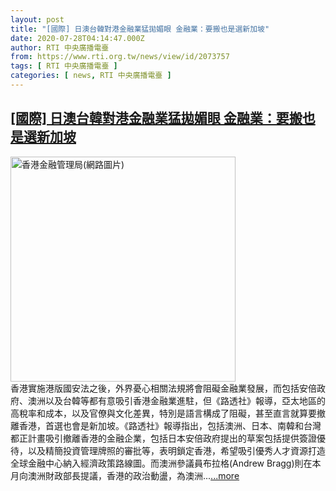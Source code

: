 ```yaml
---
layout: post
title: "[國際] 日澳台韓對港金融業猛拋媚眼 金融業：要搬也是選新加坡"
date: 2020-07-28T04:14:47.000Z
author: RTI 中央廣播電臺
from: https://www.rti.org.tw/news/view/id/2073757
tags: [ RTI 中央廣播電臺 ]
categories: [ news, RTI 中央廣播電臺 ]
---
```

<!--1595909687000-->
[[國際] 日澳台韓對港金融業猛拋媚眼 金融業：要搬也是選新加坡](https://www.rti.org.tw/news/view/id/2073757)
------

<div>
<img src="https://static.rti.org.tw/assets/thumbnails/2019/10/31/78007cb3a131fb3ffa41dde6df503a55.jpg" width="360" alt="香港金融管理局(網路圖片)" title="香港金融管理局(網路圖片)"><br>香港實施港版國安法之後，外界憂心相關法規將會阻礙金融業發展，而包括安倍政府、澳洲以及台韓等都有意吸引香港金融業進駐，但《路透社》報導，亞太地區的高稅率和成本，以及官僚與文化差異，特別是語言構成了阻礙，甚至直言就算要撤離香港，首選也會是新加坡。《路透社》報導指出，包括澳洲、日本、南韓和台灣都正計畫吸引撤離香港的金融企業，包括日本安倍政府提出的草案包括提供簽證優待，以及精簡投資管理牌照的審批等，表明鎖定香港，希望吸引優秀人才資源打造全球金融中心納入經濟政策路線圖。而澳洲參議員布拉格(Andrew Bragg)則在本月向澳洲財政部長提議，香港的政治動盪，為澳洲...<a target="_blank" href="https://www.rti.org.tw/news/view/id/2073757">...more</a>
</div>
